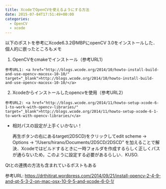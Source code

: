 ```yaml
---
title: XcodeでOpenCVを使えるようにする方法
date: 2015-07-04T17:51:49+00:00
categories:
  - OpenCV
  - xcode
---
```

以下のポストを参考にXcode6.3.2@MBPにopenCV 3.0をインストールした．個人的に嵌ったところもメモ

  1. OpenCVをcmakeでインストール（参考URL1）
  
    参考URL1: <a href="http://blogs.wcode.org/2014/10/howto-install-build-and-use-opencv-macosx-10-10/" target="_blank">http://blogs.wcode.org/2014/10/howto-install-build-and-use-opencv-macosx-10-10/</a>
  2. Xcodeからインストールしたopencvを使用（参考URL2）
  
    参考URL2: <a href="http://blogs.wcode.org/2014/11/howto-setup-xcode-6-1-to-work-with-opencv-libraries/" target="_blank">http://blogs.wcode.org/2014/11/howto-setup-xcode-6-1-to-work-with-opencv-libraries/</a>

  * 相対パスの設定が上手くいかない！
  
    再生ボタンの右にあるtarget(2DSCD)をクリックしてedit scheme → Options → &#8220;/Users/hirano/Documents/2DSCD/2DSCD&#8221; を加えることで解決．Xcodeではビルドするときに一時フォルダを作成するらしく正しくパスが通らないため，このように設定する必要があるらしい．KUSO.

Qtとの連携の方法も含まれているポストもある
  
参考URL: <a href="https://drthitirat.wordpress.com/2014/09/21/install-opencv-2-4-9-and-qt-5-3-2-on-mac-osx-10-9-5-and-xcode-6-0-1/" target="_blank">https://drthitirat.wordpress.com/2014/09/21/install-opencv-2-4-9-and-qt-5-3-2-on-mac-osx-10-9-5-and-xcode-6-0-1/</a>
